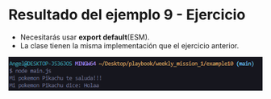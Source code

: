 # Resultado del ejemplo 9 - Ejercicio

* Necesitarás usar **export default**(ESM).
* La clase tienen la misma implementación que el ejercicio anterior.


![Resultado del ejemplo 10](../assets/example10.png "Ejemplo 10: Ejercicio")